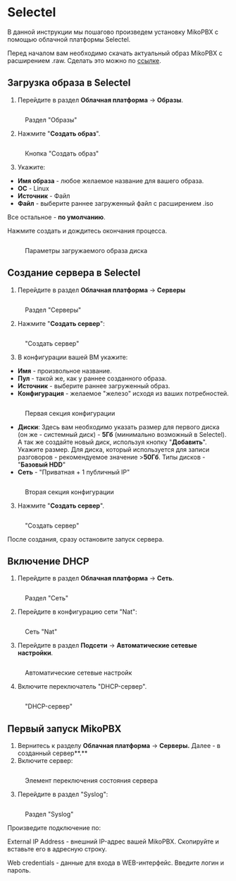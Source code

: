 # Selectel

В данной инструкции мы пошагово произведем установку MikoPBX с помощью облачной платформы Selectel.&#x20;

Перед началом вам необходимо скачать актуальный образ MikoPBX с расширением .raw. Сделать это можно по [ссылке](https://github.com/mikopbx/Core/releases).

## Загрузка образа в Selectel

1. Перейдите в раздел **Облачная платформа** -> **Образы**.

<figure><img src="../../.gitbook/assets/imagesSectionSelectel.jpg" alt=""><figcaption><p>Раздел "Образы"</p></figcaption></figure>

2. Нажмите "**Создать образ**".

<figure><img src="../../.gitbook/assets/createNewImageButton.jpg" alt=""><figcaption><p>Кнопка "Создать образ"</p></figcaption></figure>

3. Укажите:

* **Имя образа** - любое желаемое название для вашего образа.
* **ОС** - Linux
* **Источник** - Файл
* **Файл** - выберите раннее загруженный файл с расширением .iso

Все остальное - **по умолчанию**.

Нажмите создать и дождитесь окончания процесса.

<figure><img src="../../.gitbook/assets/menuOfCreatingImageSelectel.jpg" alt=""><figcaption><p>Параметры загружаемого образа диска</p></figcaption></figure>

## Создание сервера в Selectel

1. Перейдите в раздел **Облачная платформа** -> **Серверы**

<figure><img src="../../.gitbook/assets/serverSectionSelctel.jpg" alt=""><figcaption><p>Раздел "Серверы"</p></figcaption></figure>

2. Нажмите "**Создать сервер**":

<figure><img src="../../.gitbook/assets/newServer.jpg" alt=""><figcaption><p>"Создать сервер"</p></figcaption></figure>

3. В конфигурации вашей ВМ укажите:

* **Имя** - произвольное название.
* **Пул** - такой же, как у раннее созданного образа.
* **Источник** - выберите раннее загруженный образ.
* **Конфигурация** - желаемое "железо" исходя из ваших потребностей.

<figure><img src="../../.gitbook/assets/confSection1.jpg" alt=""><figcaption><p>Первая секция конфигурации</p></figcaption></figure>

* **Диски**: Здесь вам необходимо указать размер для первого диска (он же - системный диск) - **5Гб** (минимально возможный в Selectel). А так же создайте новый диск, используя кнопку "**Добавить**". Укажите размер. Для диска, который используется для записи разговоров - рекомендуемое значение >**50Гб**. Типы дисков - "**Базовый HDD**"
* **Сеть** - "Приватная + 1 публичный IP"

<figure><img src="../../.gitbook/assets/confSection2 (1).jpg" alt=""><figcaption><p>Вторая секция конфигурации</p></figcaption></figure>

3. Нажмите "**Создать сервер**".

<figure><img src="../../.gitbook/assets/createNewServer.jpg" alt=""><figcaption><p>"Создать сервер"</p></figcaption></figure>

После создания, сразу остановите запуск сервера.

## Включение DHCP

1. Перейдите в раздел **Облачная платформа** -> **Сеть**.

<figure><img src="../../.gitbook/assets/networkSection.jpg" alt=""><figcaption><p>Раздел "Сеть"</p></figcaption></figure>

2. Перейдите в конфигурацию сети "Nat":

<figure><img src="../../.gitbook/assets/natNetwork.jpg" alt=""><figcaption><p>Сеть "Nat"</p></figcaption></figure>

3. Перейдите в раздел **Подсети** -> **Автоматические сетевые настройки**.

<figure><img src="../../.gitbook/assets/autoSettings.jpg" alt=""><figcaption><p>Автоматические сетевые настройк</p></figcaption></figure>

4. Включите переключатель "DHCP-сервер".

<figure><img src="../../.gitbook/assets/dhcpServer.jpg" alt=""><figcaption><p>"DHCP-сервер"</p></figcaption></figure>

## Первый запуск MikoPBX

1. Вернитесь к разделу **Облачная платформа** -> **Серверы.** Далее - в созданный сервер**.**
2. Включите сервер:

<figure><img src="../../.gitbook/assets/turnOnTheServer.jpg" alt=""><figcaption><p>Элемент переключения состояния сервера</p></figcaption></figure>

3. Перейдите в раздел "Syslog":

<figure><img src="../../.gitbook/assets/syslogSection.jpg" alt=""><figcaption><p>Раздел "Syslog"</p></figcaption></figure>

Произведите подключение по:

External IP Address - внешний IP-адрес вашей MikoPBX. Скопируйте и вставьте его в адресную строку.

Web credentials - данные для входа в WEB-интерфейс. Введите логин и пароль.

<figure><img src="../../.gitbook/assets/mikopbxlogin.jpg" alt=""><figcaption></figcaption></figure>
